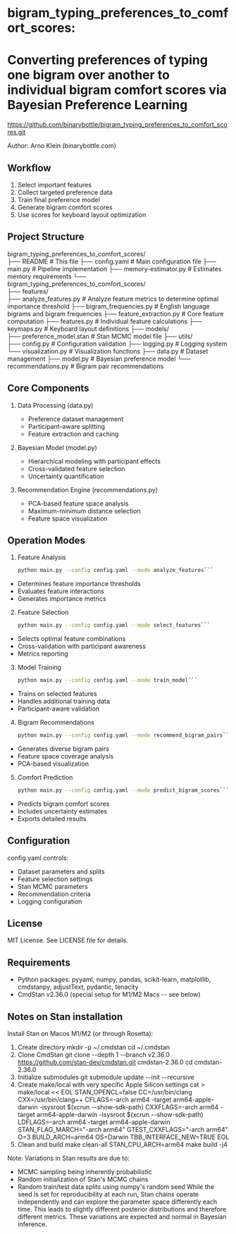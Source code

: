 
# bigram_typing_preferences_to_comfort_scores: 
Converting preferences of typing one bigram over another 
to individual bigram comfort scores via Bayesian Preference Learning
===================================================================

https://github.com/binarybottle/bigram_typing_preferences_to_comfort_scores.git

Author: Arno Klein (binarybottle.com)

## Workflow
1. Select important features
2. Collect targeted preference data
3. Train final preference model
4. Generate bigram comfort scores
5. Use scores for keyboard layout optimization

## Project Structure
bigram_typing_preferences_to_comfort_scores/                           
├── README                         # This file
├── config.yaml                    # Main configuration file
├── main.py                        # Pipeline implementation
├── memory-estimator.py            # Estimates memory requirements
└──    
    bigram_typing_preferences_to_comfort_scores/                       
    ├── features/                  
        ├── analyze_features.py    # Analyze feature metrics to determine optimal importance threshold
        ├── bigram_frequencies.py  # English language bigrams and bigram frequencies
        ├── feature_extraction.py  # Core feature computation
        ├── features.py            # Individual feature calculations
        ├── keymaps.py             # Keyboard layout definitions
    ├── models/                  
        ├── preference_model.stan  # Stan MCMC model file
    ├── utils/                     
        ├── config.py              # Configuration validation
        ├── logging.py             # Logging system
        └── visualization.py       # Visualization functions
    ├── data.py                    # Dataset management
    ├── model.py                   # Bayesian preference model
    └── recommendations.py         # Bigram pair recommendations

## Core Components
1. Data Processing (data.py)
   - Preference dataset management
   - Participant-aware splitting
   - Feature extraction and caching

2. Bayesian Model (model.py)
   - Hierarchical modeling with participant effects
   - Cross-validated feature selection
   - Uncertainty quantification

3. Recommendation Engine (recommendations.py)
   - PCA-based feature space analysis
   - Maximum-minimum distance selection
   - Feature space visualization

## Operation Modes
1. Feature Analysis
   ```bash
   python main.py --config config.yaml --mode analyze_features```

  - Determines feature importance thresholds
  - Evaluates feature interactions
  - Generates importance metrics

2. Feature Selection
   ```bash
   python main.py --config config.yaml --mode select_features```

  - Selects optimal feature combinations
  - Cross-validation with participant awareness
  - Metrics reporting

3. Model Training
   ```bash
   python main.py --config config.yaml --mode train_model```

  - Trains on selected features
  - Handles additional training data
  - Participant-aware validation

4. Bigram Recommendations
   ```bash
   python main.py --config config.yaml --mode recommend_bigram_pairs```

  - Generates diverse bigram pairs
  - Feature space coverage analysis
  - PCA-based visualization

5. Comfort Prediction
   ```bash
   python main.py --config config.yaml --mode predict_bigram_scores```

  - Predicts bigram comfort scores
  - Includes uncertainty estimates
  - Exports detailed results

## Configuration
config.yaml controls:
  - Dataset parameters and splits
  - Feature selection settings
  - Stan MCMC parameters
  - Recommendation criteria
  - Logging configuration

## License
MIT License. See LICENSE file for details.

## Requirements
  - Python packages: pyyaml, numpy, pandas, scikit-learn, matplotlib, cmdstanpy, adjustText, pydantic, tenacity
  - CmdStan v2.36.0 (special setup for M1/M2 Macs -- see below)

## Notes on Stan installation
Install Stan on Macos M1/M2 (or through Rosetta):
1. Create directory
   mkdir -p ~/.cmdstan
   cd ~/.cmdstan
2. Clone CmdStan
   git clone --depth 1 --branch v2.36.0 https://github.com/stan-dev/cmdstan.git cmdstan-2.36.0
   cd cmdstan-2.36.0
3. Initialize submodules
   git submodule update --init --recursive
4. Create make/local with very specific Apple Silicon settings
   cat > make/local << EOL
   STAN_OPENCL=false
   CC=/usr/bin/clang
   CXX=/usr/bin/clang++
   CFLAGS=-arch arm64 -target arm64-apple-darwin -isysroot $(xcrun --show-sdk-path)
   CXXFLAGS=-arch arm64 -target arm64-apple-darwin -isysroot $(xcrun --show-sdk-path)
   LDFLAGS=-arch arm64 -target arm64-apple-darwin
   STAN_FLAG_MARCH="-arch arm64"
   GTEST_CXXFLAGS="-arch arm64"
   O=3
   BUILD_ARCH=arm64
   OS=Darwin
   TBB_INTERFACE_NEW=TRUE
   EOL
5. Clean and build
   make clean-all
   STAN_CPU_ARCH=arm64 make build -j4

Note: Variations in Stan results are due to:
- MCMC sampling being inherently probabilistic
- Random initialization of Stan's MCMC chains
- Random train/test data splits using numpy's random seed
While the seed is set for reproducibility at each run, Stan chains operate independently 
and can explore the parameter space differently each time. This leads to slightly different 
posterior distributions and therefore different metrics.
These variations are expected and normal in Bayesian inference.
